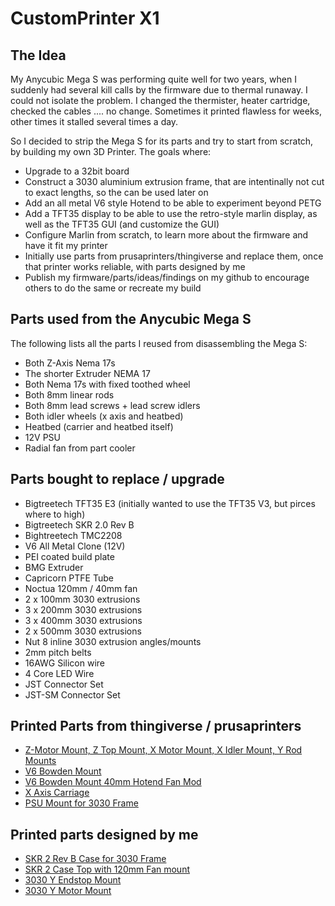 # CustomPrinter X1
## The Idea

My Anycubic Mega S was performing quite well for two years, when I suddenly had several kill calls by the firmware due to thermal runaway. I could not isolate the problem. I changed the thermister, heater cartridge, checked the cables .... no change. Sometimes it printed flawless for weeks, other times it stalled several times a day.

So I decided to strip the Mega S for its parts and try to start from scratch, by building my own 3D Printer. The goals where:
- Upgrade to a 32bit board
- Construct a 3030 aluminium extrusion frame, that are intentinally not cut to exact lengths, so the can be used later on
- Add an all metal V6 style Hotend to be able to experiment beyond PETG
- Add a TFT35 display to be able to use the retro-style marlin display, as well as the TFT35 GUI (and customize the GUI)
- Configure Marlin from scratch, to learn more about the firmware and have it fit my printer
- Initially use parts from prusaprinters/thingiverse and replace them, once that printer works reliable, with parts designed by me
- Publish my firmware/parts/ideas/findings on my github to encourage others to do the same or recreate my build

## Parts used from the Anycubic Mega S

The following lists all the parts I reused from disassembling the Mega S:
- Both Z-Axis Nema 17s
- The shorter Extruder NEMA 17
- Both Nema 17s with fixed toothed wheel
- Both 8mm linear rods
- Both 8mm lead screws + lead screw idlers
- Both idler wheels (x axis and heatbed)
- Heatbed (carrier and heatbed itself)
- 12V PSU
- Radial fan from part cooler

## Parts bought to replace / upgrade
- Bigtreetech TFT35 E3 (initially wanted to use the TFT35 V3, but pirces where to high)
- Bigtreetech SKR 2.0 Rev B
- Bightreetech TMC2208
- V6 All Metal Clone (12V)
- PEI coated build plate
- BMG Extruder
- Capricorn PTFE Tube
- Noctua 120mm / 40mm fan
- 2 x 100mm 3030 extrusions
- 3 x 200mm 3030 extrusions
- 3 x 400mm 3030 extrusions
- 2 x 500mm 3030 extrusions
- Nut 8 inline 3030 extrusion angles/mounts
- 2mm pitch belts
- 16AWG Silicon wire
- 4 Core LED Wire 
- JST Connector Set
- JST-SM Connector Set

## Printed Parts from thingiverse / prusaprinters
- [Z-Motor Mount, Z Top Mount, X Motor Mount, X Idler Mount, Y Rod Mounts](https://www.thingiverse.com/thing:2686588/files)
- [V6 Bowden Mount](https://www.thingiverse.com/thing:2023947)
- [V6 Bowden Mount 40mm Hotend Fan Mod](https://www.thingiverse.com/thing:4131521)
- [X Axis Carriage](https://www.thingiverse.com/thing:2514659)
- [PSU Mount for 3030 Frame](https://www.thingiverse.com/thing:4222489/files)

## Printed parts designed by me
- [SKR 2 Rev B Case for 3030 Frame](https://github.com/JetDev22/CustomPrinterX1/blob/main/STLs/SKRCase.stl)
- [SKR 2 Case Top with 120mm Fan mount](https://github.com/JetDev22/CustomPrinterX1/blob/main/STLs/SKRCaseTop.stl)
- [3030 Y Endstop Mount](https://github.com/JetDev22/CustomPrinterX1/blob/main/STLs/YEndstop.stl)
- [3030 Y Motor Mount](https://github.com/JetDev22/CustomPrinterX1/blob/main/STLs/YMotor.stl)
